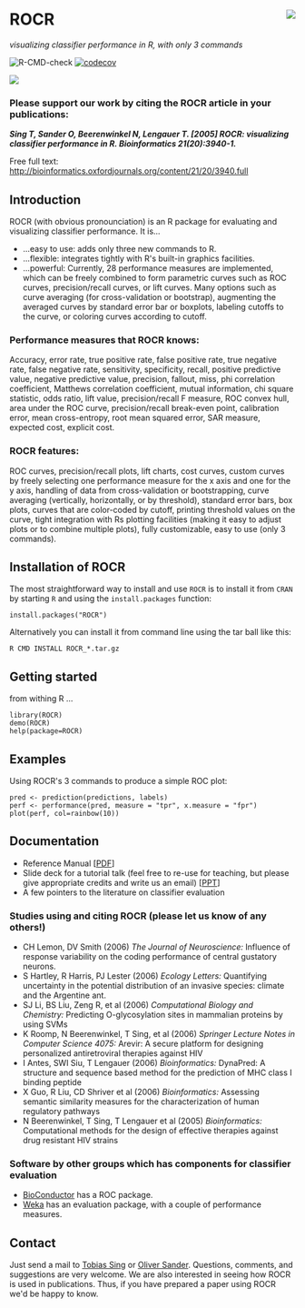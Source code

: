 # ROCR <img src="http://rocr.bioinf.mpi-sb.mpg.de/ROCR_small.png" align="right">

*visualizing classifier performance in R, with only 3 commands*

<!-- badges: start -->
![R-CMD-check](https://github.com/FelixErnst/ROCR/workflows/R-CMD-check/badge.svg)
[![codecov](https://codecov.io/gh/FelixErnst/ROCR/branch/master/graph/badge.svg)](https://codecov.io/gh/FelixErnst/ROCR)
<!-- badges: end -->

![](http://rocr.bioinf.mpi-sb.mpg.de/ourplot_website.gif)

### Please support our work by citing the ROCR article in your publications:

***Sing T, Sander O, Beerenwinkel N, Lengauer T. [2005]
ROCR: visualizing classifier performance in R.
Bioinformatics 21(20):3940-1.***

Free full text:
http://bioinformatics.oxfordjournals.org/content/21/20/3940.full

## Introduction

ROCR (with obvious pronounciation) is an R package for evaluating and visualizing classifier performance. It is...

 - ...easy to use: adds only three new commands to R.
 - ...flexible: integrates tightly with R's built-in graphics facilities.
 - ...powerful: Currently, 28 performance measures are implemented, which can be freely combined to form parametric curves such as ROC curves, precision/recall curves, or lift curves. Many options such as curve averaging (for cross-validation or bootstrap), augmenting the averaged curves by standard error bar or boxplots, labeling cutoffs to the curve, or coloring curves according to cutoff.

### Performance measures that ROCR knows:

Accuracy, error rate, true positive rate, false positive rate, true negative rate, false negative rate, sensitivity, specificity, recall, positive predictive value, negative predictive value, precision, fallout, miss, phi correlation coefficient, Matthews correlation coefficient, mutual information, chi square statistic, odds ratio, lift value, precision/recall F measure, ROC convex hull, area under the ROC curve, precision/recall break-even point, calibration error, mean cross-entropy, root mean squared error, SAR measure, expected cost, explicit cost.

### ROCR features:

ROC curves, precision/recall plots, lift charts, cost curves, custom curves by freely selecting one performance measure for the x axis and one for the y axis, handling of data from cross-validation or bootstrapping, curve averaging (vertically, horizontally, or by threshold), standard error bars, box plots, curves that are color-coded by cutoff, printing threshold values on the curve, tight integration with Rs plotting facilities (making it easy to adjust plots or to combine multiple plots), fully customizable, easy to use (only 3 commands).

## Installation of ROCR

The most straightforward way to install and use `ROCR` is to install it from 
`CRAN` by starting `R` and using the `install.packages` function:

```
install.packages("ROCR")
```

Alternatively you can install it from command line using the tar ball like this:

```
R CMD INSTALL ROCR_*.tar.gz
```

## Getting started

from withing R ...

```
library(ROCR)
demo(ROCR)
help(package=ROCR)
```

## Examples

Using ROCR's 3 commands to produce a simple ROC plot:

```
pred <- prediction(predictions, labels)
perf <- performance(pred, measure = "tpr", x.measure = "fpr")
plot(perf, col=rainbow(10))
```

## Documentation

 - Reference Manual [[PDF](https://cran.r-project.org/web/packages/ROCR/ROCR.pdf)]
 - Slide deck for a tutorial talk (feel free to re-use for teaching, but please give appropriate credits and write us an email) [[PPT](http://rocr.bioinf.mpi-sb.mpg.de/ROCR_Talk_Tobias_Sing.ppt)]
 - A few pointers to the literature on classifier evaluation

### Studies using and citing ROCR (please let us know of any others!)

 - CH Lemon, DV Smith (2006) *The Journal of Neuroscience:* Influence of response variability on the coding performance of central gustatory neurons.
 - S Hartley, R Harris, PJ Lester (2006) *Ecology Letters:* Quantifying uncertainty in the potential distribution of an invasive species: climate and the Argentine ant.
 - SJ Li, BS Liu, Zeng R, et al (2006) *Computational Biology and Chemistry:* Predicting O-glycosylation sites in mammalian proteins by using SVMs
 - K Roomp, N Beerenwinkel, T Sing, et al (2006) *Springer Lecture Notes in Computer Science 4075:* Arevir: A secure platform for designing personalized antiretroviral therapies against HIV
 - I Antes, SWI Siu, T Lengauer (2006) *Bioinformatics:* DynaPred: A structure and sequence based method for the prediction of MHC class I binding peptide
 - X Guo, R Liu, CD Shriver et al (2006) *Bioinformatics:* Assessing semantic similarity measures for the characterization of human regulatory pathways
 - N Beerenwinkel, T Sing, T Lengauer et al (2005) *Bioinformatics:* Computational methods for the design of effective therapies against drug resistant HIV strains

### Software by other groups which has components for classifier evaluation

 - [BioConductor](bioconductor.org) has a ROC package.
 - [Weka](https://www.cs.waikato.ac.nz/ml/) has an evaluation package, with a couple of performance measures.

## Contact
Just send a mail to [Tobias Sing](mail:tobias.sing@mpi-sb.mpg.de) or [Oliver Sander](mail:osander@mpi-sb.mpg.de). Questions, comments, and suggestions are very welcome. We are also interested in seeing how ROCR is used in publications. Thus, if you have prepared a paper using ROCR we'd be happy to know.
